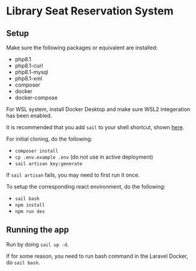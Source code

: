 # Library Seat Reservation System

## Setup

Make sure the following packages or equivalent are installed:

-   php8.1
-   php8.1-curl
-   php8.1-mysql
-   php8.1-xml
-   composer
-   docker
-   docker-compose

For WSL system, install Docker Desktop and make sure WSL2 integeration has been enabled.

It is recommended that you add `sail` to your shell shortcut, shown [here](https://laravel.com/docs/9.x/sail#configuring-a-bash-alias).

For initial cloning, do the following:

-   `composer install`
-   `cp .env.example .env` (do not use in active deployment)
-   `sail artisan key:generate`

If `sail artisan` fails, you may need to first run it once.

To setup the corresponding react environment, do the following:

-  `sail bash`
-  `npm install`
-  `npm run dev`

## Running the app

Run by doing `sail up -d`.

If for some reason, you need to run bash command in the Laravel Docker, do `sail bash`.
